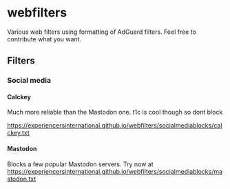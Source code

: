# webfilters
Various web filters using formatting of AdGuard filters. Feel free to contribute what you want.

## Filters

### Social media

#### Calckey

Much more reliable than the Mastodon one. t1c is cool though so dont block

https://experiencersinternational.github.io/webfilters/socialmediablocks/calckey.txt

#### Mastodon

Blocks a few popular Mastodon servers. Try now at https://experiencersinternational.github.io/webfilters/socialmediablocks/mastodon.txt
